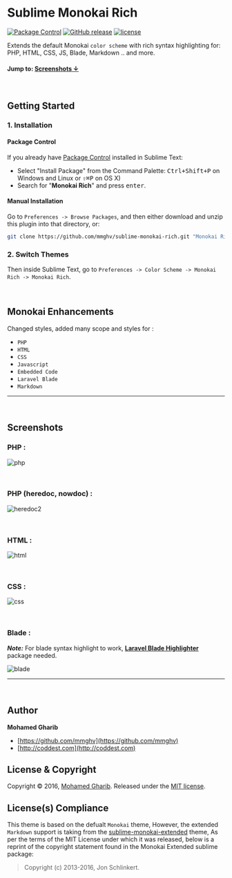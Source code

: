 
# Sublime Monokai Rich

[![Package Control](https://img.shields.io/packagecontrol/dt/Monokai%20Rich.svg)](https://packagecontrol.io/packages/Monokai%20Rich)
[![GitHub release](https://img.shields.io/github/release/mmghv/sublime-monokai-rich.svg)](https://github.com/mmghv/sublime-monokai-rich)
[![license](https://img.shields.io/github/license/mmghv/sublime-monokai-rich.svg)](https://github.com/mmghv/sublime-monokai-rich)

Extends the default Monokai `color scheme` with rich syntax highlighting for: PHP, HTML, CSS, JS, Blade, Markdown .. and more.

#### Jump to: [Screenshots ↓](#screenshots)

<br>

## Getting Started

### 1. Installation

#### Package Control

If you already have [Package Control](http://wbond.net/sublime_packages/package_control/) installed in Sublime Text:

* Select "Install Package" from the Command Palette: <kbd>Ctrl+Shift+P</kbd> on Windows and Linux or <kbd>⇧⌘P</kbd> on OS X)
* Search for "**Monokai Rich**" and press <kbd>enter</kbd>.


#### Manual Installation

Go to `Preferences -> Browse Packages`, and then either download and unzip this plugin into that directory, or:

``` bash
git clone https://github.com/mmghv/sublime-monokai-rich.git "Monokai Rich"
```

### 2. Switch Themes

Then inside Sublime Text, go to `Preferences -> Color Scheme -> Monokai Rich -> Monokai Rich`.

<br>

## Monokai Enhancements

Changed styles, added many scope and styles for :

* `PHP`
* `HTML`
* `CSS`
* `Javascript`
* `Embedded Code`
* `Laravel Blade`
* `Markdown`

***

<br>

## Screenshots

### PHP :

![php](https://cloud.githubusercontent.com/assets/5418859/19857744/8201d114-9f87-11e6-81a6-e49bc50e00cb.png)

<br>

### PHP (heredoc, nowdoc) :

![heredoc2](https://cloud.githubusercontent.com/assets/5418859/19857498/88b69bd0-9f86-11e6-99be-0a96856fcdfa.png)

<br>

### HTML :

![html](https://cloud.githubusercontent.com/assets/5418859/19858089/dfd5b584-9f88-11e6-8f4d-062eaacb30a3.png)

<br>

### CSS :

![css](https://cloud.githubusercontent.com/assets/5418859/19858070/cb16e8c0-9f88-11e6-8b27-6e66f2baecce.png)

<br>

### Blade :

_**Note:**_ For blade syntax highlight to work, **[Laravel Blade Highlighter](https://packagecontrol.io/packages/Laravel%20Blade%20Highlighter)** package needed.

![blade](https://cloud.githubusercontent.com/assets/5418859/19858001/7fb4b5ec-9f88-11e6-8d68-bf4de57ad61c.png)

***

<br>

## Author

**Mohamed Gharib**

+ [https://github.com/mmghv](https://github.com/mmghv)
+ [http://coddest.com](http://coddest.com)

## License & Copyright

Copyright © 2016, [Mohamed Gharib](https://github.com/mmghv).
Released under the [MIT license](LICENSE).

## License(s) Compliance
This theme is based on the defualt `Monokai` theme,
However, the extended `Markdown` support is taking from the [sublime-monokai-extended](https://github.com/jonschlinkert/sublime-monokai-extended) theme,
As per the terms of the MIT License under which it was released, below is a reprint of the copyright statement found in the Monokai Extended sublime package:
> Copyright (c) 2013-2016, Jon Schlinkert.
